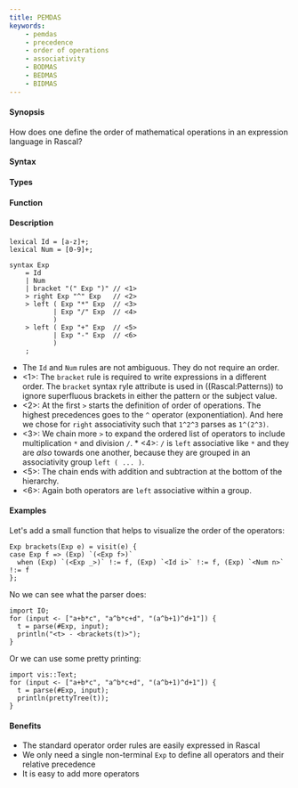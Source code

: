 ```yaml
---
title: PEMDAS
keywords:
    - pemdas
    - precedence
    - order of operations
    - associativity
    - BODMAS
    - BEDMAS
    - BIDMAS
---
```


#### Synopsis

How does one define the order of mathematical operations in an expression language in Rascal?

#### Syntax

#### Types

#### Function

#### Description

```rascal-commands
lexical Id = [a-z]+;
lexical Num = [0-9]+;

syntax Exp
    = Id
    | Num
    | bracket "(" Exp ")" // <1>
    > right Exp "^" Exp   // <2>
    > left ( Exp "*" Exp  // <3>
           | Exp "/" Exp  // <4>
           )
    > left ( Exp "+" Exp  // <5>
           | Exp "-" Exp  // <6>
           )
    ;
```

* The `Id` and `Num` rules are not ambiguous. They do not require an order.
* <1>: The `bracket` rule is required to write expressions in a different order. The `bracket` syntax ryle attribute is used in ((Rascal:Patterns)) to ignore superfluous brackets in either the pattern or the subject value.
* <2>: At the first `>` starts the definition of order of operations. The highest precedences goes to the `^` operator (exponentiation). And here we chose for `right` associativity such that `1^2^3` parses as `1^(2^3)`.
* <3>: We chain more `>` to expand the ordered list of operators to include multiplication `*` and division `/`. * <4>: `/` is `left` associative like `*` and they are *also* towards one another, because they are grouped in an associativity group `left ( ... )`.
* <5>: The chain ends with addition and subtraction at the bottom of the hierarchy.
* <6>: Again both operators are `left` associative within a group.

#### Examples

Let's add a small function that helps to visualize the order of the operators:
```rascal-shell,continue
Exp brackets(Exp e) = visit(e) {
case Exp f => (Exp) `(<Exp f>)` 
  when (Exp) `(<Exp _>)` !:= f, (Exp) `<Id i>` !:= f, (Exp) `<Num n>` !:= f
};
```

No we can see what the parser does:
```rascal-shell,continue
import IO;
for (input <- ["a+b*c", "a^b*c+d", "(a^b+1)^d+1"]) {
  t = parse(#Exp, input);
  println("<t> - <brackets(t)>");
}
```

Or we can use some pretty printing:
```rascal-shell,continue
import vis::Text;
for (input <- ["a+b*c", "a^b*c+d", "(a^b+1)^d+1"]) {
  t = parse(#Exp, input);
  println(prettyTree(t));
}
```

#### Benefits

* The standard operator order rules are easily expressed in Rascal
* We only need a single non-terminal `Exp` to define all operators and their relative precedence
* It is easy to add more operators

